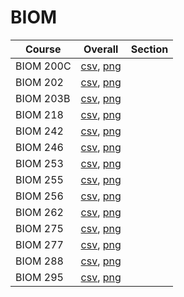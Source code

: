 # BIOM

| Course | Overall | Section |
| ------ | ------- | ------- |
| BIOM 200C | [csv](https://github.com/UCSD-Historical-Enrollment-Data/2024Winter/blob/main/overall/BIOM%20200C.csv), [png](https://raw.githubusercontent.com/UCSD-Historical-Enrollment-Data/2024Winter/main/plot_overall/BIOM%20200C.png) |  |
| BIOM 202 | [csv](https://github.com/UCSD-Historical-Enrollment-Data/2024Winter/blob/main/overall/BIOM%20202.csv), [png](https://raw.githubusercontent.com/UCSD-Historical-Enrollment-Data/2024Winter/main/plot_overall/BIOM%20202.png) |  |
| BIOM 203B | [csv](https://github.com/UCSD-Historical-Enrollment-Data/2024Winter/blob/main/overall/BIOM%20203B.csv), [png](https://raw.githubusercontent.com/UCSD-Historical-Enrollment-Data/2024Winter/main/plot_overall/BIOM%20203B.png) |  |
| BIOM 218 | [csv](https://github.com/UCSD-Historical-Enrollment-Data/2024Winter/blob/main/overall/BIOM%20218.csv), [png](https://raw.githubusercontent.com/UCSD-Historical-Enrollment-Data/2024Winter/main/plot_overall/BIOM%20218.png) |  |
| BIOM 242 | [csv](https://github.com/UCSD-Historical-Enrollment-Data/2024Winter/blob/main/overall/BIOM%20242.csv), [png](https://raw.githubusercontent.com/UCSD-Historical-Enrollment-Data/2024Winter/main/plot_overall/BIOM%20242.png) |  |
| BIOM 246 | [csv](https://github.com/UCSD-Historical-Enrollment-Data/2024Winter/blob/main/overall/BIOM%20246.csv), [png](https://raw.githubusercontent.com/UCSD-Historical-Enrollment-Data/2024Winter/main/plot_overall/BIOM%20246.png) |  |
| BIOM 253 | [csv](https://github.com/UCSD-Historical-Enrollment-Data/2024Winter/blob/main/overall/BIOM%20253.csv), [png](https://raw.githubusercontent.com/UCSD-Historical-Enrollment-Data/2024Winter/main/plot_overall/BIOM%20253.png) |  |
| BIOM 255 | [csv](https://github.com/UCSD-Historical-Enrollment-Data/2024Winter/blob/main/overall/BIOM%20255.csv), [png](https://raw.githubusercontent.com/UCSD-Historical-Enrollment-Data/2024Winter/main/plot_overall/BIOM%20255.png) |  |
| BIOM 256 | [csv](https://github.com/UCSD-Historical-Enrollment-Data/2024Winter/blob/main/overall/BIOM%20256.csv), [png](https://raw.githubusercontent.com/UCSD-Historical-Enrollment-Data/2024Winter/main/plot_overall/BIOM%20256.png) |  |
| BIOM 262 | [csv](https://github.com/UCSD-Historical-Enrollment-Data/2024Winter/blob/main/overall/BIOM%20262.csv), [png](https://raw.githubusercontent.com/UCSD-Historical-Enrollment-Data/2024Winter/main/plot_overall/BIOM%20262.png) |  |
| BIOM 275 | [csv](https://github.com/UCSD-Historical-Enrollment-Data/2024Winter/blob/main/overall/BIOM%20275.csv), [png](https://raw.githubusercontent.com/UCSD-Historical-Enrollment-Data/2024Winter/main/plot_overall/BIOM%20275.png) |  |
| BIOM 277 | [csv](https://github.com/UCSD-Historical-Enrollment-Data/2024Winter/blob/main/overall/BIOM%20277.csv), [png](https://raw.githubusercontent.com/UCSD-Historical-Enrollment-Data/2024Winter/main/plot_overall/BIOM%20277.png) |  |
| BIOM 288 | [csv](https://github.com/UCSD-Historical-Enrollment-Data/2024Winter/blob/main/overall/BIOM%20288.csv), [png](https://raw.githubusercontent.com/UCSD-Historical-Enrollment-Data/2024Winter/main/plot_overall/BIOM%20288.png) |  |
| BIOM 295 | [csv](https://github.com/UCSD-Historical-Enrollment-Data/2024Winter/blob/main/overall/BIOM%20295.csv), [png](https://raw.githubusercontent.com/UCSD-Historical-Enrollment-Data/2024Winter/main/plot_overall/BIOM%20295.png) |  |
